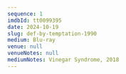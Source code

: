 ```yaml
---
sequence: 1
imdbId: tt0099395
date: 2024-10-19
slug: def-by-temptation-1990
medium: Blu-ray
venue: null
venueNotes: null
mediumNotes: Vinegar Syndrome, 2018
---
```


